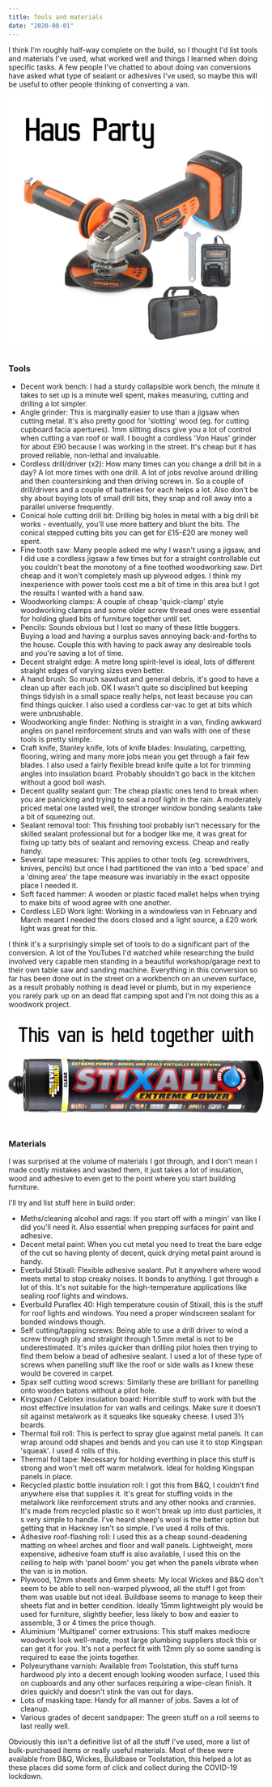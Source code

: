 ```yaml
---
title: Tools and materials
date: "2020-08-01"
---
```


I think I'm roughly half-way complete on the build, so I thought I'd list tools and materials I've used, what worked well and things I learned when doing specific tasks.
A few people I've chatted to about doing van conversions have asked what type of sealant or adhesives I've used, so maybe this will be useful to other people thinking of converting a van.

![Haus Party](haus-party.jpg)

### Tools

- Decent work bench: I had a sturdy collapsible work bench, the minute it takes to set up is a minute well spent, makes measuring, cutting and drilling a lot simpler.
- Angle grinder: This is marginally easier to use than a jigsaw when cutting metal. It's also pretty good for 'slotting' wood (eg. for cutting cupboard facia apertures). 1mm slitting discs give you a lot of control when cutting a van roof or wall. I bought a cordless 'Von Haus' grinder for about £90 because I was working in the street. It's cheap but it has proved reliable, non-lethal and invaluable.
- Cordless drill/driver (x2): How many times can you change a drill bit in a day? A lot more times with one drill. A lot of jobs revolve around drilling and then countersinking and then driving screws in. So a couple of drill/drivers and a couple of batteries for each helps a lot. Also don't be shy about buying lots of small drill bits, they snap and roll away into a parallel universe frequently.
- Conical hole cutting drill bit: Drilling big holes in metal with a big drill bit works - eventually, you'll use more battery and blunt the bits. The conical stepped cutting bits you can get for £15-£20 are money well spent.
- Fine tooth saw: Many people asked me why I wasn't using a jigsaw, and I did use a cordless jigsaw a few times but for a straight controllable cut you couldn't beat the monotony of a fine toothed woodworking saw. Dirt cheap and it won't completely mash up plywood edges. I think my inexperience with power tools cost me a bit of time in this area but I got the results I wanted with a hand saw.
- Woodworking clamps: A couple of cheap 'quick-clamp' style woodworking clamps and some older screw thread ones were essential for holding glued bits of furniture together until set.
- Pencils: Sounds obvious but I lost so many of these little buggers. Buying a load and having a surplus saves annoying back-and-forths to the house. Couple this with having to pack away any desireable tools and you're saving a lot of time.
- Decent straight edge: A metre long spirit-level is ideal, lots of different straight edges of varying sizes even better.
- A hand brush: So much sawdust and general debris, it's good to have a clean up after each job. OK I wasn't quite so disciplined but keeping things tidyish in a small space really helps, not least because you can find things quicker. I also used a cordless car-vac to get at bits which were unbrushable.
- Woodworking angle finder: Nothing is straight in a van, finding awkward angles on panel reinforcement struts and van walls with one of these tools is pretty simple.
- Craft knife, Stanley knife, lots of knife blades: Insulating, carpetting, flooring, wiring and many more jobs mean you get through a fair few blades. I also used a fairly flexible bread knife quite a lot for trimming angles into insulation board. Probably shouldn't go back in the kitchen without a good boil wash.
- Decent quality sealant gun: The cheap plastic ones tend to break when you are panicking and trying to seal a roof light in the rain. A moderately priced metal one lasted well, the stronger window bonding sealants take a bit of squeezing out.
- Sealant removal tool: This finishing tool probably isn't necessary for the skilled sealant professional but for a bodger like me, it was great for fixing up tatty bits of sealant and removing excess. Cheap and really handy.
- Several tape measures: This applies to other tools (eg. screwdrivers, knives, pencils) but once I had partitioned the van into a 'bed space' and a 'dining area' the tape measure was invariably in the exact opposite place I needed it.
- Soft faced hammer: A wooden or plastic faced mallet helps when trying to make bits of wood agree with one another.
- Cordless LED Work light: Working in a windowless van in February and March meant I needed the doors closed and a light source, a £20 work light was great for this.

I think it's a surprisingly simple set of tools to do a significant part of the conversion. A lot of the YouTubes I'd watched while researching the build involved very capable men standing in a beautiful workshop/garage next to their own table saw and sanding machine. Everything in this conversion so far has been done out in the street on a workbench on an uneven surface, as a result probably nothing is dead level or plumb, but in my experience you rarely park up on an dead flat camping spot and I'm not doing this as a woodwork project.

![This van is held together with Stixall](stixall.jpg)

### Materials

I was surprised at the volume of materials I got through, and I don't mean I made costly mistakes and wasted them, it just takes a lot of insulation, wood and adhesive to even get to the point where you start building furniture.

I'll try and list stuff here in build order:

- Meths/cleaning alcohol and rags: If you start off with a mingin' van like I did you'll need it. Also essential when prepping surfaces for paint and adhesive.
- Decent metal paint: When you cut metal you need to treat the bare edge of the cut so having plenty of decent, quick drying metal paint around is handy.
- Everbuild Stixall: Flexible adhesive sealant. Put it anywhere where wood meets metal to stop creaky noises. It bonds to anything. I got through a lot of this. It's not suitable for the high-temperature applications like sealing roof lights and windows.
- Everbuild Puraflex 40: High temperature cousin of Stixall, this is the stuff for roof lights and windows. You need a proper windscreen sealant for bonded windows though.
- Self cutting/tapping screws: Being able to use a drill driver to wind a screw through ply and straight through 1.5mm metal is not to be underestimated. It's miles quicker than drilling pilot holes then trying to find them below a bead of adhesive sealant. I used a lot of these type of screws when panelling stuff like the roof or side walls as I knew these would be covered in carpet.
- Spax self cutting wood screws: Similarly these are brilliant for panelling onto wooden batons without a pilot hole.
- Kingspan / Celotex insulation board: Horrible stuff to work with but the most effective insulation for van walls and ceilings. Make sure it doesn't sit against metalwork as it squeaks like squeaky cheese. I used 3&half; boards.
- Thermal foil roll: This is perfect to spray glue against metal panels. It can wrap around odd shapes and bends and you can use it to stop Kingspan 'squeak'. I used 4 rolls of this.
- Thermal foil tape: Necessary for holding everthing in place this stuff is strong and won't melt off warm metalwork. Ideal for holding Kingspan panels in place.
- Recycled plastic bottle insulation roll: I got this from B&amp;Q, I couldn't find anywhere else that supplies it. It's great for stuffing voids in the metalwork like reinforcement struts and any other nooks and crannies. It's made from recycled plastic so it won't break up into dust particles, it
s very simple to handle. I've heard sheep's wool is the better option but getting that in Hackney isn't so simple. I've used 4 rolls of this.
- Adhesive roof-flashing roll: I used this as a cheap sound-deadening matting on wheel arches and floor and wall panels. Lightweight, more expensive, adhesive foam stuff is also available, I used this on the ceiling to help with 'panel boom' you get when the panels vibrate when the van is in motion.
- Plywood, 12mm sheets and 6mm sheets: My local Wickes and B&amp;Q don't seem to be able to sell non-warped plywood, all the stuff I got from them was usable but not ideal. Buildbase seems to manage to keep their sheets flat and in better condition. Ideally 15mm lightweight ply would be used for furniture, slightly beefier, less likely to bow and easier to assemble, 3 or 4 times the price though.
- Aluminium 'Multipanel' corner extrusions: This stuff makes mediocre woodwork look well-made, most large plumbing suppliers stock this or can get it for you. It's not a perfect fit with 12mm ply so some sanding is required to ease the joints together.
- Polyeurythane varnish: Available from Toolstation, this stuff turns hardwood ply into a decent enough looking wooden surface, I used this on cupboards and any other surfaces requiring a wipe-clean finish. It dries quickly and doesn't stink the van out for days.
- Lots of masking tape: Handy for all manner of jobs. Saves a lot of cleanup.
- Various grades of decent sandpaper: The green stuff on a roll seems to last really well.

Obviously this isn't a definitive list of all the stuff I've used, more a list of bulk-purchased items or really useful materials. Most of these were available from B&amp;Q, Wickes, Buildbase or Toolstation, this helped a lot as these places did some form of click and collect during the COVID-19 lockdown.
